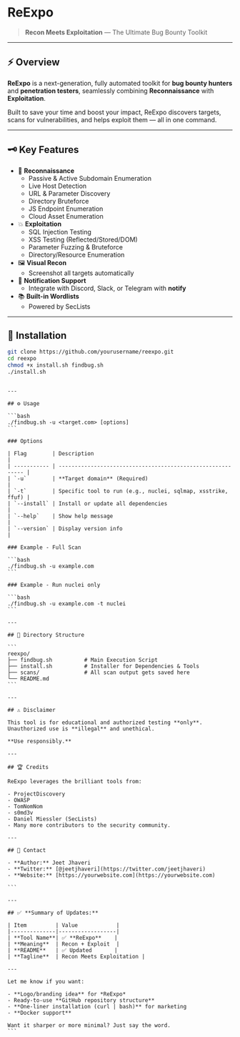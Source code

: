 # ReExpo

> **Recon Meets Exploitation** — The Ultimate Bug Bounty Toolkit

---

## ⚡ Overview

**ReExpo** is a next-generation, fully automated toolkit for **bug bounty hunters** and **penetration testers**, seamlessly combining **Reconnaissance** with **Exploitation**.

Built to save your time and boost your impact, ReExpo discovers targets, scans for vulnerabilities, and helps exploit them — all in one command.

---

## 🗝️ Key Features

- 🔎 **Reconnaissance**
  - Passive & Active Subdomain Enumeration
  - Live Host Detection
  - URL & Parameter Discovery
  - Directory Bruteforce
  - JS Endpoint Enumeration
  - Cloud Asset Enumeration
- 💥 **Exploitation**
  - SQL Injection Testing
  - XSS Testing (Reflected/Stored/DOM)
  - Parameter Fuzzing & Bruteforce
  - Directory/Resource Enumeration
- 🖼️ **Visual Recon**
  - Screenshot all targets automatically
- 🔔 **Notification Support**
  - Integrate with Discord, Slack, or Telegram with **notify**
- 📚 **Built-in Wordlists**
  - Powered by SecLists

---

## 🚀 Installation

```bash
git clone https://github.com/yourusername/reexpo.git
cd reexpo
chmod +x install.sh findbug.sh
./install.sh
```
````

---

## ⚙️ Usage

```bash
./findbug.sh -u <target.com> [options]
```

### Options

| Flag        | Description                                                 |
| ----------- | ----------------------------------------------------------- |
| `-u`        | **Target domain** (Required)                                |
| `-t`        | Specific tool to run (e.g., nuclei, sqlmap, xsstrike, ffuf) |
| `--install` | Install or update all dependencies                          |
| `--help`    | Show help message                                           |
| `--version` | Display version info                                        |

### Example - Full Scan

```bash
./findbug.sh -u example.com
```

### Example - Run nuclei only

```bash
./findbug.sh -u example.com -t nuclei
```

---

## 📂 Directory Structure

```
reexpo/
├── findbug.sh          # Main Execution Script
├── install.sh          # Installer for Dependencies & Tools
├── scans/              # All scan output gets saved here
└── README.md
```

---

## ⚠️ Disclaimer

This tool is for educational and authorized testing **only**. Unauthorized use is **illegal** and unethical.

**Use responsibly.**

---

## 🏆 Credits

ReExpo leverages the brilliant tools from:

- ProjectDiscovery
- OWASP
- TomNomNom
- s0md3v
- Daniel Miessler (SecLists)
- Many more contributors to the security community.

---

## 📢 Contact

- **Author:** Jeet Jhaveri
- **Twitter:** [@jeetjhaveri](https://twitter.com/jeetjhaveri)
- **Website:** [https://yourwebsite.com](https://yourwebsite.com)

```

---

## ✅ **Summary of Updates:**

| Item         | Value            |
|--------------|------------------|
| **Tool Name**| ✅ **ReExpo**    |
| **Meaning**  | Recon + Exploit  |
| **README**   | ✅ Updated       |
| **Tagline**  | Recon Meets Exploitation |

---

Let me know if you want:

- **Logo/branding idea** for *ReExpo*
- Ready-to-use **GitHub repository structure**
- **One-liner installation (curl | bash)** for marketing
- **Docker support**

Want it sharper or more minimal? Just say the word.
```
